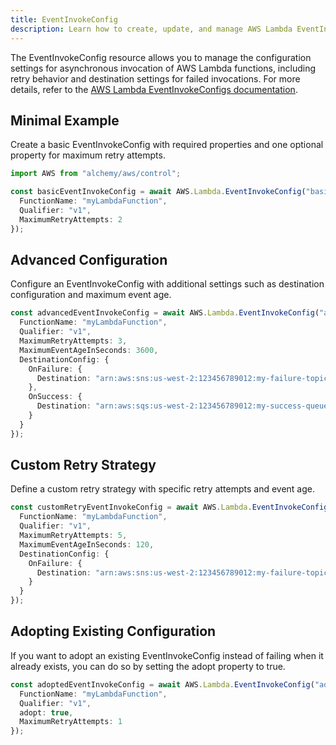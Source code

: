 ```yaml
---
title: EventInvokeConfig
description: Learn how to create, update, and manage AWS Lambda EventInvokeConfigs using Alchemy Cloud Control.
---
```


The EventInvokeConfig resource allows you to manage the configuration settings for asynchronous invocation of AWS Lambda functions, including retry behavior and destination settings for failed invocations. For more details, refer to the [AWS Lambda EventInvokeConfigs documentation](https://docs.aws.amazon.com/lambda/latest/userguide/).

## Minimal Example

Create a basic EventInvokeConfig with required properties and one optional property for maximum retry attempts.

```ts
import AWS from "alchemy/aws/control";

const basicEventInvokeConfig = await AWS.Lambda.EventInvokeConfig("basicConfig", {
  FunctionName: "myLambdaFunction",
  Qualifier: "v1",
  MaximumRetryAttempts: 2
});
```

## Advanced Configuration

Configure an EventInvokeConfig with additional settings such as destination configuration and maximum event age.

```ts
const advancedEventInvokeConfig = await AWS.Lambda.EventInvokeConfig("advancedConfig", {
  FunctionName: "myLambdaFunction",
  Qualifier: "v1",
  MaximumRetryAttempts: 3,
  MaximumEventAgeInSeconds: 3600,
  DestinationConfig: {
    OnFailure: {
      Destination: "arn:aws:sns:us-west-2:123456789012:my-failure-topic"
    },
    OnSuccess: {
      Destination: "arn:aws:sqs:us-west-2:123456789012:my-success-queue"
    }
  }
});
```

## Custom Retry Strategy

Define a custom retry strategy with specific retry attempts and event age.

```ts
const customRetryEventInvokeConfig = await AWS.Lambda.EventInvokeConfig("customRetryConfig", {
  FunctionName: "myLambdaFunction",
  Qualifier: "v1",
  MaximumRetryAttempts: 5,
  MaximumEventAgeInSeconds: 120,
  DestinationConfig: {
    OnFailure: {
      Destination: "arn:aws:sns:us-west-2:123456789012:my-failure-topic"
    }
  }
});
```

## Adopting Existing Configuration

If you want to adopt an existing EventInvokeConfig instead of failing when it already exists, you can do so by setting the adopt property to true.

```ts
const adoptedEventInvokeConfig = await AWS.Lambda.EventInvokeConfig("adoptedConfig", {
  FunctionName: "myLambdaFunction",
  Qualifier: "v1",
  adopt: true,
  MaximumRetryAttempts: 1
});
```